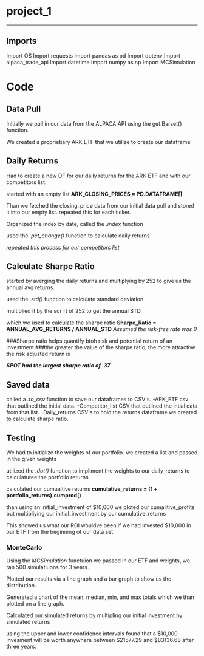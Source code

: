 # project_1

---

## Imports

Import OS
Import requests
Import pandas as pd
Import dotenv
Import alpaca_trade_api
Import datetime 
Import numpy as np
Import MCSimulation


# Code

## Data Pull
Initially we pull in our data from the ALPACA API using the get.Barset() function.

We created a proprietiary ARK ETF that we utilize to create our dataframe


## Daily Returns

Had to create a new DF for our daily returns for the ARK ETF and with our competitors list.

started with an empty list **ARK_CLOSING_PRICES = PD.DATAFRAME[]**

Than we fetched the closing_price data from our initial data pull and stored it into our empty list.
repeated this for each ticker.

Organized the index by date, called the *.index* function

used the *.pct_change()* function to calculate daily returns

*repeated this process for our competitors list*


## Calculate Sharpe Ratio

started by averging the daily returns and multiplying by 252 to give us the annual avg returns.

used the *.std()* function to calculate standard deviation

multiplied it by the sqr rt of 252 to get the annual STD

which we used to calculate the sharpe ratio **Sharpe_Ratio = ANNUAL_AVG_RETURNS / ANNUAL_STD** *Assumed the risk-free rate was 0*

###Sharpe ratio helps quantify btoh risk and potential return of an investment
###the greater the value of the sharpe ratio, the more attractive the risk adjusted return is

***SPOT had the largest sharpe ratio of .37***


## Saved data

called a *.to_csv* function to save our dataframes to CSV's. 
-ARK_ETF csv that outlined the initial data.
-Competitor_list CSV that outlined the intial data from that list.
-Daily_returns CSV's to hold the returns dataframe we created to calculate sharpe ratio.


## Testing

We had to initialize the weights of our portfolio.
we created a list and passed in the given weights

utilized the *.dot()* function to impliment the weights to our daily_returns to calculaturee the portfolio returns

calculated our cumualtive returns **cumulative_returns = (1 + portfolio_returns).cumprod()**

than using an initial_investment of $10,000 we ploted our cumalitive_profits but multipliying our initial_investment by our cumulative_returns

This showed us what our ROI wouldve been if we had invested $10,000 in our ETF from the beginning of our data set. 


### MonteCarlo

Using the *MCSimulation* functuion we passed in our ETF and weights, we ran 500 simulatiuons for 3 years.

Plotted our results via a line graph and a bar graph to show us the distribution.

Generated a chart of the mean, median, min, and max totals which we than plotted on a line graph.

Calculated our simulated returns by multipling our initial investment by simulated returns

using the upper and lower confidence intervals found that a $10,000 invesment will be worth anywhere between $21577.29 and $83136.68 after three years. 

